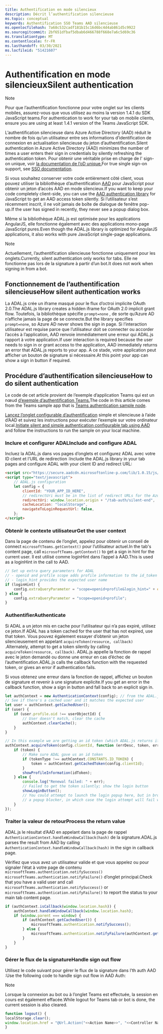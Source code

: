 ```yaml
---
title: Authentification en mode silencieux
description: Décrit l’authentification silencieuse
ms.topic: conceptual
keywords: Authentification SSO Teams AAD silencieuse
ms.openlocfilehash: 7a68c532cadf181b15c16d6bc4d4ab861d5c9922
ms.sourcegitcommit: 2bf651dfbaf5dbab6d466788f668e7a6c5d69c36
ms.translationtype: MT
ms.contentlocale: fr-FR
ms.lasthandoff: 03/30/2021
ms.locfileid: "51421607"
---
```

# <a name="silent-authentication"></a><span data-ttu-id="2bd8d-104">Authentification en mode silencieux</span><span class="sxs-lookup"><span data-stu-id="2bd8d-104">Silent authentication</span></span>

> [!NOTE]
> <span data-ttu-id="2bd8d-105">Pour que l’authentification fonctionne pour votre onglet sur les clients mobiles, assurez-vous que vous utilisez au moins la version 1.4.1 du SDK JavaScript teams.</span><span class="sxs-lookup"><span data-stu-id="2bd8d-105">For authentication to work for your tab on mobile clients, ensure you are using at least 1.4.1 version of the Teams JavaScript SDK.</span></span>

<span data-ttu-id="2bd8d-106">L’authentification silencieuse dans Azure Active Directory (AAD) réduit le nombre de fois qu’un utilisateur entre ses informations d’identification de connexion en actualisation silencieuse du jeton d’authentification.</span><span class="sxs-lookup"><span data-stu-id="2bd8d-106">Silent authentication in Azure Active Directory (AAD) minimizes the number of times a user enters their sign in credentials by silently refreshing the authentication token.</span></span> <span data-ttu-id="2bd8d-107">Pour obtenir une véritable prise en charge de l' sign-on unique, voir [la documentation de l’oD unique.](~/tabs/how-to/authentication/auth-aad-sso.md)</span><span class="sxs-lookup"><span data-stu-id="2bd8d-107">For true single sign-on support, see [SSO documentation](~/tabs/how-to/authentication/auth-aad-sso.md).</span></span>

<span data-ttu-id="2bd8d-108">Si vous souhaitez conserver votre code entièrement côté client, vous pouvez utiliser la bibliothèque d’authentification [AAD](/azure/active-directory/develop/active-directory-authentication-libraries) pour JavaScript pour obtenir un jeton d’accès AAD en mode silencieux.</span><span class="sxs-lookup"><span data-stu-id="2bd8d-108">If you want to keep your code completely client-side, you can use the [AAD authentication library](/azure/active-directory/develop/active-directory-authentication-libraries) for JavaScript to get an AAD access token silently.</span></span> <span data-ttu-id="2bd8d-109">Si l’utilisateur s’est récemment inscrit, il ne voit jamais de boîte de dialogue de fenêtre pop-up.</span><span class="sxs-lookup"><span data-stu-id="2bd8d-109">If the user has signed in recently, they never see a popup dialog box.</span></span>

<span data-ttu-id="2bd8d-110">Même si la bibliothèque ADAL.js est optimisée pour les applications AngularJS, elle fonctionne également avec des applications mono-page JavaScript pures.</span><span class="sxs-lookup"><span data-stu-id="2bd8d-110">Even though the ADAL.js library is optimized for AngularJS applications, it also works with pure JavaScript single-page applications.</span></span>

> [!NOTE]
> <span data-ttu-id="2bd8d-111">Actuellement, l’authentification silencieuse fonctionne uniquement pour les onglets.</span><span class="sxs-lookup"><span data-stu-id="2bd8d-111">Currently, silent authentication only works for tabs.</span></span> <span data-ttu-id="2bd8d-112">Elle ne fonctionne pas lors de la signature à partir d’un bot.</span><span class="sxs-lookup"><span data-stu-id="2bd8d-112">It does not work when signing in from a bot.</span></span>

## <a name="how-silent-authentication-works"></a><span data-ttu-id="2bd8d-113">Fonctionnement de l’authentification silencieuse</span><span class="sxs-lookup"><span data-stu-id="2bd8d-113">How silent authentication works</span></span>

<span data-ttu-id="2bd8d-114">La ADAL.js crée un iframe masqué pour le flux d’octroi implicite OAuth 2.0.</span><span class="sxs-lookup"><span data-stu-id="2bd8d-114">The ADAL.js library creates a hidden iframe for OAuth 2.0 implicit grant flow.</span></span> <span data-ttu-id="2bd8d-115">Toutefois, la bibliothèque spécifie `prompt=none` , de sorte qu’Azure AD n’affiche jamais la page de se connecte.</span><span class="sxs-lookup"><span data-stu-id="2bd8d-115">But the library specifies `prompt=none`, so Azure AD never shows the sign in page.</span></span> <span data-ttu-id="2bd8d-116">Si l’interaction utilisateur est requise parce que l’utilisateur doit se connecter ou accorder l’accès à l’application, AAD renvoie immédiatement une erreur qui ADAL.js rapport à votre application.</span><span class="sxs-lookup"><span data-stu-id="2bd8d-116">If user interaction is required because the user needs to sign in or grant access to the application, AAD immediately returns an error that ADAL.js reports to your app.</span></span> <span data-ttu-id="2bd8d-117">À ce stade, votre application peut afficher un bouton de signature si nécessaire.</span><span class="sxs-lookup"><span data-stu-id="2bd8d-117">At this point your app can show a sign in button if required.</span></span>

## <a name="how-to-do-silent-authentication"></a><span data-ttu-id="2bd8d-118">Procédure d’authentification silencieuse</span><span class="sxs-lookup"><span data-stu-id="2bd8d-118">How to do silent authentication</span></span>

<span data-ttu-id="2bd8d-119">Le code de cet article provient de l’exemple d’application Teams qui est un nœud [d’exemple d’authentification Teams.](https://github.com/OfficeDev/Microsoft-Teams-Samples/blob/main/samples/app-auth/nodejs/src/views/tab/silent/silent.hbs)</span><span class="sxs-lookup"><span data-stu-id="2bd8d-119">The code in this article comes from the Teams sample app that is [Teams authentication sample node](https://github.com/OfficeDev/Microsoft-Teams-Samples/blob/main/samples/app-auth/nodejs/src/views/tab/silent/silent.hbs).</span></span>

<span data-ttu-id="2bd8d-120">[Lancez l’onglet configurable d’authentification](https://github.com/OfficeDev/Microsoft-Teams-Samples/tree/main/samples/tab-channel-group-config-page-auth/csharp) simple et silencieuse à l’aide d’AAD et suivez les instructions pour exécuter l’exemple sur votre ordinateur local.</span><span class="sxs-lookup"><span data-stu-id="2bd8d-120">[Initiate silent and simple authentication configurable tab using AAD](https://github.com/OfficeDev/Microsoft-Teams-Samples/tree/main/samples/tab-channel-group-config-page-auth/csharp) and follow the instructions to run the sample on your local machine.</span></span>

### <a name="include-and-configure-adal"></a><span data-ttu-id="2bd8d-121">Inclure et configurer ADAL</span><span class="sxs-lookup"><span data-stu-id="2bd8d-121">Include and configure ADAL</span></span>

<span data-ttu-id="2bd8d-122">Incluez la ADAL.js dans vos pages d’onglets et configurez ADAL avec votre ID client et l’URL de redirection :</span><span class="sxs-lookup"><span data-stu-id="2bd8d-122">Include the ADAL.js library in your tab pages and configure ADAL with your client ID and redirect URL:</span></span>

```html
<script src="https://secure.aadcdn.microsoftonline-p.com/lib/1.0.15/js/adal.min.js" integrity="sha384-lIk8T3uMxKqXQVVfFbiw0K/Nq+kt1P3NtGt/pNexiDby2rKU6xnDY8p16gIwKqgI" crossorigin="anonymous"></script>
<script type="text/javascript">
    // ADAL.js configuration
    let config = {
        clientId: "YOUR_APP_ID_HERE",
        // redirectUri must be in the list of redirect URLs for the Azure AD app
        redirectUri: window.location.origin + "/tab-auth/silent-end",
        cacheLocation: "localStorage",
        navigateToLoginRequestUrl: false,
    };
</script>
```

### <a name="get-the-user-context"></a><span data-ttu-id="2bd8d-123">Obtenir le contexte utilisateur</span><span class="sxs-lookup"><span data-stu-id="2bd8d-123">Get the user context</span></span>

<span data-ttu-id="2bd8d-124">Dans la page de contenu de l’onglet, appelez pour obtenir un conseil de connect `microsoftTeams.getContext()` pour l’utilisateur actuel.</span><span class="sxs-lookup"><span data-stu-id="2bd8d-124">In the tab's content page, call `microsoftTeams.getContext()` to get a sign in hint for the current user.</span></span> <span data-ttu-id="2bd8d-125">Il est utilisé comme loginHint dans l’appel à AAD.</span><span class="sxs-lookup"><span data-stu-id="2bd8d-125">This is used as a loginHint in the call to AAD.</span></span>

```javascript
// Set up extra query parameters for ADAL
// - openid and profile scope adds profile information to the id_token
// - login_hint provides the expected user name
if (loginHint) {
    config.extraQueryParameter = "scope=openid+profile&login_hint=" + encodeURIComponent(loginHint);
} else {
    config.extraQueryParameter = "scope=openid+profile";
}
```

### <a name="authenticate"></a><span data-ttu-id="2bd8d-126">Authentifier</span><span class="sxs-lookup"><span data-stu-id="2bd8d-126">Authenticate</span></span>

<span data-ttu-id="2bd8d-127">Si ADAL a un jeton mis en cache pour l’utilisateur qui n’a pas expiré, utilisez ce jeton.</span><span class="sxs-lookup"><span data-stu-id="2bd8d-127">If ADAL has a token cached for the user that has not expired, use that token.</span></span> <span data-ttu-id="2bd8d-128">Vous pouvez également essayer d’obtenir un jeton silencieusement en appelant `acquireToken(resource, callback)` .</span><span class="sxs-lookup"><span data-stu-id="2bd8d-128">Alternately, attempt to get a token silently by calling `acquireToken(resource, callback)`.</span></span> <span data-ttu-id="2bd8d-129">ADAL.js appelle la fonction de rappel avec le jeton demandé ou donne une erreur en cas d’échec de l’authentification.</span><span class="sxs-lookup"><span data-stu-id="2bd8d-129">ADAL.js calls the callback function with the requested token, or gives an error if authentication fails.</span></span>

<span data-ttu-id="2bd8d-130">Si vous obtenez une erreur dans la fonction de rappel, affichez un bouton de signature et revenir à une signature explicite.</span><span class="sxs-lookup"><span data-stu-id="2bd8d-130">If you get an error in the callback function, show a sign in button and fall back to an explicit sign in.</span></span>

```javascript
let authContext = new AuthenticationContext(config); // from the ADAL.js library
// See if there's a cached user and it matches the expected user
let user = authContext.getCachedUser();
if (user) {
    if (user.profile.oid !== userObjectId) {
        // User doesn't match, clear the cache
        authContext.clearCache();
    }
}

// In this example we are getting an id token (which ADAL.js returns if we ask for resource = clientId)
authContext.acquireToken(config.clientId, function (errDesc, token, err, tokenType) {
    if (token) {
        // Make sure ADAL gave us an id token
        if (tokenType !== authContext.CONSTANTS.ID_TOKEN) {
            token = authContext.getCachedToken(config.clientId);
        }
        showProfileInformation(idToken);
    } else {
        console.log("Renewal failed: " + err);
        // Failed to get the token silently; show the login button
        showLoginButton();
        // You could attempt to launch the login popup here, but in browsers this could be blocked by
        // a popup blocker, in which case the login attempt will fail with the reason FailedToOpenWindow.
    }
});
```

### <a name="process-the-return-value"></a><span data-ttu-id="2bd8d-131">Traiter la valeur de retour</span><span class="sxs-lookup"><span data-stu-id="2bd8d-131">Process the return value</span></span>

<span data-ttu-id="2bd8d-132">ADAL.js le résultat d’AAD en appelant dans la page de rappel `AuthenticationContext.handleWindowCallback(hash)` de la signature.</span><span class="sxs-lookup"><span data-stu-id="2bd8d-132">ADAL.js parses the result from AAD by calling `AuthenticationContext.handleWindowCallback(hash)` in the sign in callback page.</span></span>

<span data-ttu-id="2bd8d-133">Vérifiez que vous avez un utilisateur valide et que vous appelez ou pour signaler l’état à votre page de contenu `microsoftTeams.authentication.notifySuccess()` `microsoftTeams.authentication.notifyFailure()` d’onglet principal.</span><span class="sxs-lookup"><span data-stu-id="2bd8d-133">Check that you have a valid user and call `microsoftTeams.authentication.notifySuccess()` or `microsoftTeams.authentication.notifyFailure()` to report the status to your main tab content page.</span></span>

```javascript
if (authContext.isCallback(window.location.hash)) {
    authContext.handleWindowCallback(window.location.hash);
    if (window.parent === window) {
        if (authContext.getCachedUser()) {
            microsoftTeams.authentication.notifySuccess();
        } else {
            microsoftTeams.authentication.notifyFailure(authContext.getLoginError());
        }
    }
}
```

### <a name="handle-sign-out-flow"></a><span data-ttu-id="2bd8d-134">Gérer le flux de la signature</span><span class="sxs-lookup"><span data-stu-id="2bd8d-134">Handle sign out flow</span></span>

<span data-ttu-id="2bd8d-135">Utilisez le code suivant pour gérer le flux de la signature dans l’th auth AAD :</span><span class="sxs-lookup"><span data-stu-id="2bd8d-135">Use the following code to handle sign out flow in AAD Auth:</span></span>

> [!NOTE]
> <span data-ttu-id="2bd8d-136">Lorsque la connexion au bot ou à l’onglet Teams est effectuée, la session en cours est également effacée.</span><span class="sxs-lookup"><span data-stu-id="2bd8d-136">While logout for Teams tab or bot is done, the current session is also cleared.</span></span>

```javascript
function logout() {
localStorage.clear();
window.location.href = "@Url.Action("<<Action Name>>", "<<Controller Name>>")";
}
```
